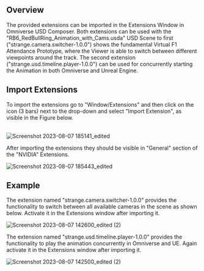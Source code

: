 <h2>Overview</h2>
The provided extensions can be imported in the Extensions Window in Omniverse USD Composer. Both extensions can be used with the "RB6_RedBullRing_Animation_with_Cams.usda" USD Scene to first ("strange.camera.switcher-1.0.0") shows the fundamental Virtual F1 Attendance Prototype, where the Viewer is able to switch between different viewpoints around the track. The second extension ("strange.usd.timeline.player-1.0.0") can be used for concurrently starting the Animation in both Omniverse and Unreal Engine.


<h2>Import Extensions</h2>
To import the extensions go to "Window/Extensions" and then click on the icon (3 bars) next to the drop-down and select "Import Extension", as visible in the Figure below.
<br></br>

![Screenshot 2023-08-07 185141_edited](https://github.com/itsthestranger/omni-virtual-f1-prototype/assets/11008552/d1c823ea-5680-429c-8957-81dd6f56ae29)


After importing the extensions they should be visible in "General" section of the "NVIDIA" Extensions.

![Screenshot 2023-08-07 185443_edited](https://github.com/itsthestranger/omni-virtual-f1-prototype/assets/11008552/288bfd21-3123-4048-8b82-97746493cb59)


<h2>Example</h2>

The extension named "strange.camera.switcher-1.0.0" provides the functionality to switch between all available cameras in the scene as shown below. Activate it in the Extensions window after importing it.

![Screenshot 2023-08-07 142600_edited (2)](https://github.com/itsthestranger/omni-virtual-f1-prototype/assets/11008552/c82126ef-67b4-495b-95b2-d9a824c8d3bf)


The extension named "strange.usd.timeline.player-1.0.0" provides the functionality to play the animation concurrently in Omniverse and UE. Again activate it in the Extensions window after importing it.

![Screenshot 2023-08-07 142500_edited (2)](https://github.com/itsthestranger/omni-virtual-f1-prototype/assets/11008552/e439748c-906d-4fac-84da-1c0a22cd6465)
